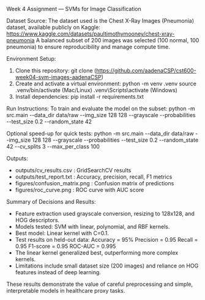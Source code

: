 Week 4 Assignment — SVMs for Image Classification

Dataset Source:
The dataset used is the Chest X-Ray Images (Pneumonia) dataset, available publicly on Kaggle:
https://www.kaggle.com/datasets/paultimothymooney/chest-xray-pneumonia
A balanced subset of 200 images was selected (100 normal, 100 pneumonia) to ensure reproducibility and manage compute time.

Environment Setup:
1. Clone this repository: git clone (https://github.com/aadenaCSP/cst600-week04-svm-images-aadenaCSP)
2. Create and activate a virtual environment:
   python -m venv .venv
   source .venv/bin/activate  (Mac/Linux)
   .venv\Scripts\activate   (Windows)
3. Install dependencies:
   pip install -r requirements.txt

Run Instructions:
To train and evaluate the model on the subset:
python -m src.main --data_dir data/raw --img_size 128 128 --grayscale --probabilities --test_size 0.2 --random_state 42

Optional speed-up for quick tests:
python -m src.main --data_dir data/raw --img_size 128 128 --grayscale --probabilities --test_size 0.2 --random_state 42 --cv_splits 3 --max_per_class 100

Outputs:
- outputs/cv_results.csv : GridSearchCV results
- outputs/test_report.txt : Accuracy, precision, recall, F1 metrics
- figures/confusion_matrix.png : Confusion matrix of predictions
- figures/roc_curve.png : ROC curve with AUC score

Summary of Decisions and Results:
- Feature extraction used grayscale conversion, resizing to 128x128, and HOG descriptors.
- Models tested: SVM with linear, polynomial, and RBF kernels.
- Best model: Linear kernel with C=0.1.
- Test results on held-out data:
  Accuracy = 95%
  Precision = 0.95
  Recall = 0.95
  F1-score = 0.95
  ROC-AUC = 0.995
- The linear kernel generalized best, outperforming more complex kernels.
- Limitations include small dataset size (200 images) and reliance on HOG features instead of deep learning.

These results demonstrate the value of careful preprocessing and simple, interpretable models in healthcare proxy tasks.
